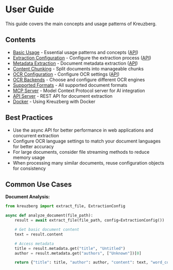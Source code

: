 # User Guide

This guide covers the main concepts and usage patterns of Kreuzberg.

## Contents

- [Basic Usage](basic-usage.md) - Essential usage patterns and concepts ([API](../api-reference/extraction-functions.md))
- [Extraction Configuration](extraction-configuration.md) - Configure the extraction process ([API](../api-reference/types.md#extractionconfig))
- [Metadata Extraction](metadata-extraction.md) - Document metadata extraction ([API](../api-reference/types.md#metadata))
- [Content Chunking](chunking.md) - Split documents into manageable chunks
- [OCR Configuration](ocr-configuration.md) - Configure OCR settings ([API](../api-reference/ocr-configuration.md))
- [OCR Backends](ocr-backends.md) - Choose and configure different OCR engines
- [Supported Formats](supported-formats.md) - All supported document formats
- [MCP Server](mcp-server.md) - Model Context Protocol server for AI integration
- [API Server](api-server.md) - REST API for document extraction
- [Docker](docker.md) - Using Kreuzberg with Docker

## Best Practices

- Use the async API for better performance in web applications and concurrent extraction
- Configure OCR language settings to match your document languages for better accuracy
- For large documents, consider file streaming methods to reduce memory usage
- When processing many similar documents, reuse configuration objects for consistency

## Common Use Cases

**Document Analysis:**

```python
from kreuzberg import extract_file, ExtractionConfig

async def analyze_document(file_path):
    result = await extract_file(file_path, config=ExtractionConfig())

    # Get basic document content
    text = result.content

    # Access metadata
    title = result.metadata.get("title", "Untitled")
    author = result.metadata.get("authors", ["Unknown"])[0]

    return {"title": title, "author": author, "content": text, "word_count": len(text.split()), "char_count": len(text)}
```
